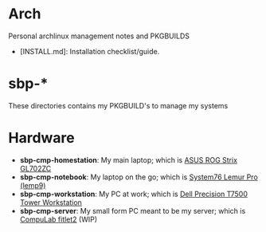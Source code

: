 # Arch

Personal archlinux management notes and PKGBUILDS

* [INSTALL.md]: Installation checklist/guide.

# sbp-*

These directories contains my PKGBUILD's to manage my systems

# Hardware

* **sbp-cmp-homestation**: My main laptop; which is
[ASUS ROG Strix GL702ZC](https://www.asus.com/us/Laptops/ROG-Strix-GL702ZC/)
* **sbp-cmp-notebook**: My laptop on the go; which is
[System76 Lemur Pro (lemp9)](https://system76.com/laptops/lemur)
* **sbp-cmp-workstation**: My PC at work; which is
[Dell Precision T7500 Tower Workstation](https://www.dell.com/en-us/work/shop/desktop-and-all-in-one-pcs/dell-precision-t7500-tower-workstation/spd/precision-t7500)
* **sbp-cmp-server**: My small form PC meant to be my server; which is
[CompuLab fitlet2](https://fit-iot.com/web/products/fitlet2/) (WIP)
